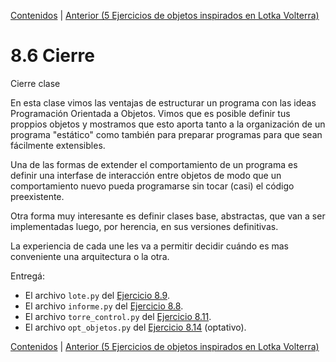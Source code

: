 [Contenidos](../Contenidos.md) \| [Anterior (5 Ejercicios de objetos inspirados en Lotka Volterra)](05_Ejs_OOP_Volterra.md)

# 8.6 Cierre

Cierre clase


En esta clase vimos las ventajas de estructurar un programa con las ideas Programación Orientada a Objetos. Vimos que es posible definir tus proppios objetos y mostramos que esto aporta tanto a la organización de un programa "estático" como también para preparar programas para que sean fácilmente extensibles. 

Una de las formas de extender el comportamiento de un programa es definir una interfase de interacción entre objetos de modo que un comportamiento nuevo pueda programarse sin tocar (casi) el código preexistente. 

Otra forma muy interesante es definir clases base, abstractas, que van a ser implementadas luego, por herencia, en sus versiones definitivas. 

La experiencia de cada une les va a permitir decidir cuándo es mas conveniente una arquitectura o la otra.

Entregá:

* El archivo `lote.py` del [Ejercicio 8.9](../08_OOP/03_Métodos_Especiales.md#ejercicio-89-mejor-salida-para-objetos).
* El archivo `informe.py` del [Ejercicio 8.8](../08_OOP/02_Herencia.md#ejercicio-88-volvamos-a-armar-todo).
* El archivo `torre_control.py` del [Ejercicio 8.11](../08_OOP/04_Ejs_OOP.md#ejercicio-811-torre-de-control).
* El archivo `opt_objetos.py` del [Ejercicio 8.14](../08_OOP/05_Ejs_OOP_Volterra.md#ejercicio-814) (optativo).








[Contenidos](../Contenidos.md) \| [Anterior (5 Ejercicios de objetos inspirados en Lotka Volterra)](05_Ejs_OOP_Volterra.md)

